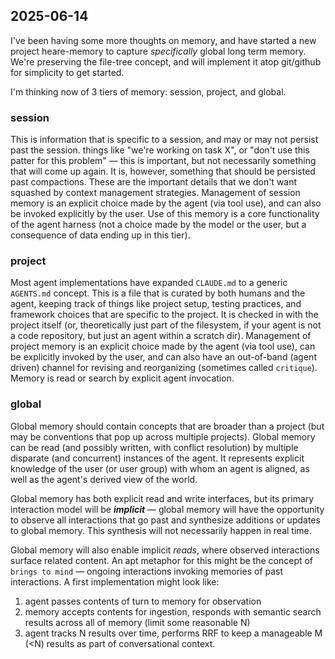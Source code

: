 ## 2025-06-14

I've been having some more thoughts on memory, and have started a new project heare-memory to capture *specifically* global long term memory. We're preserving the file-tree concept, and will implement it atop git/github for simplicity to get started.

I'm thinking now of 3 tiers of memory: session, project, and global.

### session

This is information that is specific to a session, and may or may not persist past the session. things like "we're working on task X", or "don't use this patter for this problem" — this is important, but not necessarily something that will come up again. It is, however, something that should be persisted past compactions. These are the important details that we don't want squashed by context management strategies. Management of session memory is an explicit choice made by the agent (via tool use), and can also be invoked explicitly by the user. Use of this memory is a core functionality of the agent harness (not a choice made by the model or the user, but a consequence of data ending up in this tier).

### project

Most agent implementations have expanded `CLAUDE.md` to a generic `AGENTS.md` concept. This is a file that is curated by both humans and the agent, keeping track of things like project setup, testing practices, and framework choices that are specific to the project. It is checked in with the project itself (or, theoretically just part of the filesystem, if your agent is not a code repository, but just an agent within a scratch dir). Management of project memory is an explicit choice made by the agent (via tool use), can be explicitly invoked by the user, and can also have an out-of-band (agent driven) channel for revising and reorganizing (sometimes called `critique`). Memory is read or search by explicit agent invocation.

### global

Global memory should contain concepts that are broader than a project (but may be conventions that pop up across multiple projects). Global memory can be read (and possibly written, with conflict resolution) by multiple disparate (and concurrent) instances of the agent. It represents explicit knowledge of the user (or user group) with whom an agent is aligned, as well as the agent's derived view of the world.

Global memory has both explicit read and write interfaces, but its primary interaction model will be ***implicit*** — global memory will have the opportunity to observe all interactions that go past and synthesize additions or updates to global memory. This synthesis will not necessarily happen in real time.

Global memory will also enable implicit *reads*, where observed interactions surface related content. An apt metaphor for this might be the concept of `brings to mind` — ongoing interactions invoking memories of past interactions. A first implementation might look like:

1. agent passes contents of turn to memory for observation
2. memory accepts contents for ingestion, responds with semantic search results across all of memory (limit some reasonable N)
3. agent tracks N results over time, performs RRF to keep a manageable M (&lt;N) results as part of conversational context.
